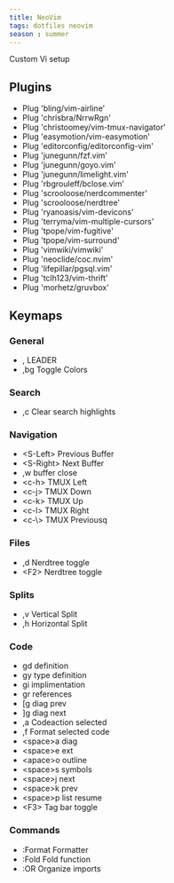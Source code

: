 ```yaml
---
title: NeoVim
tags: dotfiles neovim
season : summer
---
```

Custom Vi setup

## Plugins

* Plug 'bling/vim-airline'
* Plug 'chrisbra/NrrwRgn'
* Plug 'christoomey/vim-tmux-navigator'
* Plug 'easymotion/vim-easymotion'
* Plug 'editorconfig/editorconfig-vim'
* Plug 'junegunn/fzf.vim'
* Plug 'junegunn/goyo.vim'
* Plug 'junegunn/limelight.vim'
* Plug 'rbgrouleff/bclose.vim'
* Plug 'scrooloose/nerdcommenter'
* Plug 'scrooloose/nerdtree'
* Plug 'ryanoasis/vim-devicons'
* Plug 'terryma/vim-multiple-cursors'
* Plug 'tpope/vim-fugitive'
* Plug 'tpope/vim-surround'
* Plug 'vimwiki/vimwiki'
* Plug 'neoclide/coc.nvim'
* Plug 'lifepillar/pgsql.vim'
* Plug 'tclh123/vim-thrift'
* Plug 'morhetz/gruvbox'

## Keymaps

### General

* , LEADER
* ,bg Toggle Colors

### Search

* ,c Clear search highlights

### Navigation

* \<S-Left\> Previous Buffer
* \<S-Right\> Next Buffer
* ,w buffer close
* \<c-h\> TMUX Left
* \<c-j\> TMUX Down
* \<c-k\> TMUX Up
* \<c-l\> TMUX Right
* \<c-\\> TMUX Previousq

### Files

* ,d Nerdtree toggle
* \<F2\> Nerdtree toggle

### Splits

* ,v Vertical Split
* ,h Horizontal Split

### Code

* gd definition
* gy type definition
* gi implimentation
* gr references
* \[g diag prev
* \]g diag next
* ,a Codeaction selected
* ,f Format selected code
* \<space\>a diag
* \<space\>e ext
* \<apace\>o outline
* \<space\>s symbols
* \<space\>j next
* \<space\>k prev
* \<space\>p list resume
* \<F3\> Tag bar toggle

### Commands

* :Format Formatter
* :Fold Fold function
* :OR Organize imports
